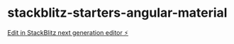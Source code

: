 # stackblitz-starters-angular-material

[Edit in StackBlitz next generation editor ⚡️](https://stackblitz.com/~/github.com/pchellaboina/stackblitz-starters-angular-material)